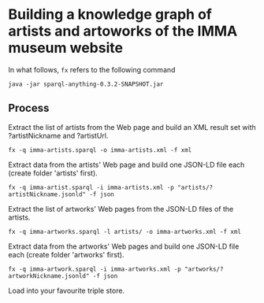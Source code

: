# Building a knowledge graph of artists and artoworks of the IMMA museum website

In what follows, `fx` refers to the following command
```
java -jar sparql-anything-0.3.2-SNAPSHOT.jar  
```

## Process
Extract the list of artists from the Web page and build an XML result set with ?artistNickname and ?artistUrl.
```
fx -q imma-artists.sparql -o imma-artists.xml -f xml
```

Extract data from the artists' Web page and build one JSON-LD file each (create folder 'artists' first).
```
fx -q imma-artist.sparql -i imma-artists.xml -p "artists/?artistNickname.jsonld" -f json
```
Extract the list of artworks' Web pages from the JSON-LD files of the artists.
```
fx -q imma-artworks.sparql -l artists/ -o imma-artworks.xml -f xml
```
Extract data from the artworks' Web pages and build one JSON-LD file each (create folder 'artworks' first).
```
fx -q imma-artwork.sparql -i imma-artworks.xml -p "artworks/?artworkNickname.jsonld" -f json
```
Load into your favourite triple store.
